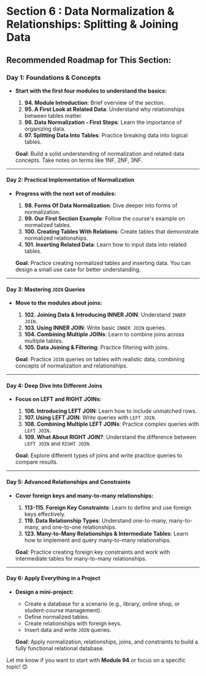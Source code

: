 # Section 6 : Data Normalization & Relationships: Splitting & Joining Data

## Recommended Roadmap for This Section:

### **Day 1: Foundations & Concepts**

- **Start with the first four modules to understand the basics:**

  1. **94. Module Introduction**: Brief overview of the section.
  2. **95. A First Look at Related Data**: Understand why relationships between tables matter.
  3. **96. Data Normalization - First Steps**: Learn the importance of organizing data.
  4. **97. Splitting Data Into Tables**: Practice breaking data into logical tables.

  **Goal**: Build a solid understanding of normalization and related data concepts. Take notes on terms like 1NF, 2NF, 3NF.

---

#### **Day 2: Practical Implementation of Normalization**

- **Progress with the next set of modules:**

  1. **98. Forms Of Data Normalization**: Dive deeper into forms of normalization.
  2. **99. Our First Section Example**: Follow the course's example on normalized tables.
  3. **100. Creating Tables With Relations**: Create tables that demonstrate normalized relationships.
  4. **101. Inserting Related Data**: Learn how to input data into related tables.

  **Goal**: Practice creating normalized tables and inserting data. You can design a small use case for better understanding.

---

#### **Day 3: Mastering `JOIN` Queries**

- **Move to the modules about joins:**

  1. **102. Joining Data & Introducing INNER JOIN**: Understand `INNER JOIN`.
  2. **103. Using INNER JOIN**: Write basic `INNER JOIN` queries.
  3. **104. Combining Multiple JOINs**: Learn to combine joins across multiple tables.
  4. **105. Data Joining & Filtering**: Practice filtering with joins.

  **Goal**: Practice `JOIN` queries on tables with realistic data, combining concepts of normalization and relationships.

---

#### **Day 4: Deep Dive Into Different Joins**

- **Focus on LEFT and RIGHT JOINs:**

  1. **106. Introducing LEFT JOIN**: Learn how to include unmatched rows.
  2. **107. Using LEFT JOIN**: Write queries with `LEFT JOIN`.
  3. **108. Combining Multiple LEFT JOINs**: Practice complex queries with `LEFT JOIN`.
  4. **109. What About RIGHT JOIN?**: Understand the difference between `LEFT JOIN` and `RIGHT JOIN`.

  **Goal**: Explore different types of joins and write practice queries to compare results.

---

#### **Day 5: Advanced Relationships and Constraints**

- **Cover foreign keys and many-to-many relationships:**

  1. **113-115. Foreign Key Constraints**: Learn to define and use foreign keys effectively.
  2. **119. Data Relationship Types**: Understand one-to-many, many-to-many, and one-to-one relationships.
  3. **123. Many-to-Many Relationships & Intermediate Tables**: Learn how to implement and query many-to-many relationships.

  **Goal**: Practice creating foreign key constraints and work with intermediate tables for many-to-many relationships.

---

#### **Day 6: Apply Everything in a Project**

- **Design a mini-project:**

  - Create a database for a scenario (e.g., library, online shop, or student-course management).
  - Define normalized tables.
  - Create relationships with foreign keys.
  - Insert data and write `JOIN` queries.

  **Goal**: Apply normalization, relationships, joins, and constraints to build a fully functional relational database.

Let me know if you want to start with **Module 94** or focus on a specific topic! 😊
